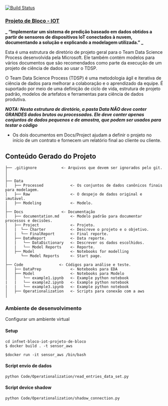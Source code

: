 [![Build Status](https://aws.amazon.com/pt/console/_apis/build/status/data-science-template?branchName=master)](https://aws.amazon.com/pt/console/_build/latest?definitionId=15&branchName=master)

### [Projeto de Bloco - IOT]()

**_ “Implementar um sistema de predição baseado em dados obtidos a partir de sensores de dispositivos IoT
conectados à nuvem, documentando a solução e explicando a modelagem utilizada.” _**


Esta é uma estrutura de diretório de projeto geral para o Team Data Science Process desenvolvida pela Microsoft. Ele também contém modelos para vários documentos que são recomendados como parte da execução de um projeto de ciência de dados ao usar o TDSP.

O Team Data Science Process (TDSP) é uma metodologia ágil e iterativa de ciência de dados para melhorar a colaboração e o aprendizado da equipe. É suportado por meio de uma definição de ciclo de vida, estrutura de projeto padrão, modelos de artefatos e ferramentas para ciência de dados produtiva.

**_NOTA: Nesta estrutura de diretório, a pasta Data NÃO deve conter GRANDES dados brutos ou processados. Ele deve conter apenas conjuntos de dados pequenos e de amostra, que podem ser usados ​​para testar o código_**


* Os dois documentos em Docs/Project ajudam a definir o projeto no início de um contrato e fornecem um relatório final ao cliente ou cliente.

## Conteúdo Gerado do Projeto

```
├── .gitignore           <- Arquivos que devem ser ignorados pelo git.
│                             
│
├── Data
│   ├── Processed            <- Os conjuntos de dados canônicos finais para modelagem.
│   ├── Raw                  <- O despejo de dados original e imutável.
│   ├── Modeling             <- Modelo.
│
├── Docs                 <- Documentação
│   ├── documentation.md     <- Modelo padrão para documentar processos e decisões.
│   ├── Project              <- Projeto.
│   |  └── Charter           <- Descreve o projeto e o objetivo.
│   |  └── FinalReport       <- Final reporte.
│   ├── DataReport           <- Data reporte.
│   |   └── DataDictionary   <- Descrever os dados escolhidos.
│   |   └── Model Reports    <- Reporte.
│   ├── Model                <- Notebooks for modelling
│      └── Model Reports     <- Start page.
│
├── Code                <- Códigos para análise e teste.
│   ├── DataPrep             <- Notebooks para EDA
│   ├── Model                <- Notebooks para Modelo
│   │   └── example1.ipynb   <- Example python notebook
|   |   └── example2.ipynb   <- Example python notebook
|   |   └── example3.ipynb   <- Example python notebook
│   ├── Operationalization   <- Scripts para conexão com a aws
│

```


### Ambiente de desenvolvimento
Configurar um ambiente virtual

#### Setup
```
cd infnet-bloco-iot-projeto-de-bloco
$ docker build . -t sensor_aws

$docker run -it sensor_aws /bin/bash

```

#### Script envio de dados

```
python Code/Operationalization/read_entries_data_set.py
```
#### Script device shadow

```
python Code/Operationalization/shadow_connection.py
```
